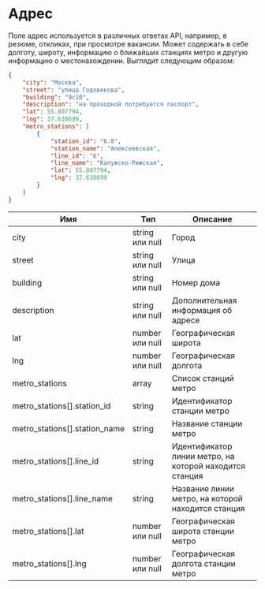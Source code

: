 # Адрес

Поле адрес используется в различных ответах API, например, в резюме, откликах,
при просмотре вакансии. Может содержать в себе долготу, широту, информацию о
ближайших станциях метро и другую информацию о местонахождении. Выглядит
следующим образом:

```json
{
    "city": "Москва",
    "street": "улица Годовикова",
    "building": "9с10",
    "description": "на проходной потребуется паспорт",
    "lat": 55.807794,
    "lng": 37.638699,
    "metro_stations": [
        {
            "station_id": "6.8",
            "station_name": "Алексеевская",
            "line_id": "6",
            "line_name": "Калужско-Рижская",
            "lat": 55.807794,
            "lng": 37.638699
        }
    ]
}
```

Имя | Тип | Описание
---- | --- | --------
city | string или null | Город
street | string или null | Улица
building | string или null | Номер дома
description | string или null | Дополнительная информация об адресе
lat | number или null | Географическая широта
lng | number или null | Географическая долгота
metro_stations | array | Список станций метро
metro_stations[].station_id | string | Идентификатор станции метро
metro_stations[].station_name | string | Название станции метро
metro_stations[].line_id | string | Идентификатор линии метро, на которой находится станция
metro_stations[].line_name | string | Название линии метро, на которой находится станция
metro_stations[].lat | number или null | Географическая широта станции метро
metro_stations[].lng | number или null | Географическая долгота станции метро



